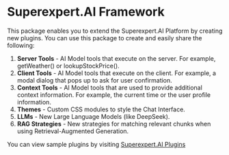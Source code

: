 # Superexpert.AI Framework


This package enables you to extend the Superexpert.AI Platform by creating new plugins. You can use this package to create and easily share the following:

1. **Server Tools** - AI Model tools that execute on the server. For example, getWeather() or lookupStockPrice().
2. **Client Tools** - AI Model tools that execute on the client. For example, a modal dialog that pops up to ask for user confirmation.
3. **Context Tools** - AI Model tools that are used to provide additional context information. For example, the current time or the user profile information.
4. **Themes** - Custom CSS modules to style the Chat Interface.
5. **LLMs** - New Large Language Models (like DeepSeek).
6. **RAG Strategies** - New strategies for matching relevant chunks when using Retrieval-Augmented Generation.

You can view sample plugins by visiting [Superexpert.AI Plugins](https://superexpert.ai/plugins/)